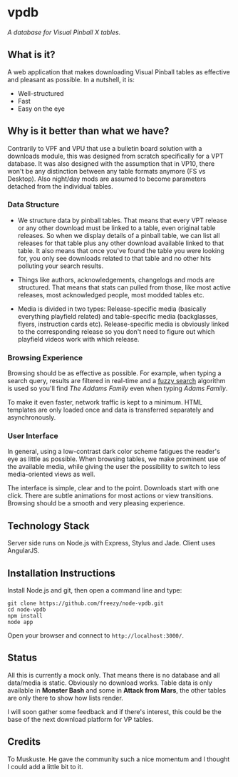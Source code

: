 # vpdb
*A database for Visual Pinball X tables.*

## What is it?
A web application that makes downloading Visual Pinball tables as effective and pleasant as possible.
In a nutshell, it is:

* Well-structured
* Fast
* Easy on the eye

## Why is it better than what we have?

Contrarily to VPF and VPU that use a bulletin board solution with a downloads module, this was designed from scratch
specifically for a VPT database. It was also designed with the assumption that in VP10, there won't be any distinction
between any table formats anymore (FS vs Desktop). Also night/day mods are assumed to become parameters detached from
the individual tables.

### Data Structure

* We structure data by pinball tables. That means that every VPT release or any other download must be linked to a table,
even original table releases. So when we display details of a pinball table, we can list all releases for that table
plus any other download available linked to that table.
It also means that once you've found the table you were looking for, you only see downloads related to that table and
no other hits polluting your search results.

* Things like authors, acknowledgements, changelogs and mods are structured. That means that stats can pulled from those,
like most active releases, most acknowledged people, most modded tables etc.

* Media is divided in two types: Release-specific media (basically everything playfield related) and table-specific media
(backglasses, flyers, instruction cards etc). Release-specific media is obviously linked to the corresponding release so
you don't need to figure out which playfield videos work with which release.

### Browsing Experience

Browsing should be as effective as possible. For example, when typing a search query, results are filtered in real-time
and a [fuzzy search](http://en.wikipedia.org/wiki/Approximate_string_matching) algorithm is used so you'll find
*The Addams Family* even when typing *Adams Family*.

To make it even faster, network traffic is kept to a minimum. HTML templates are only loaded once and data is transferred
separately and asynchronously.

### User Interface

In general, using a low-contrast dark color scheme fatigues the reader's eye as little as possible. When browsing tables,
we make prominent use of the available media, while giving the user the possibility to switch to less media-oriented views
as well.

The interface is simple, clear and to the point. Downloads start with one click. There are subtle animations for most
actions or view transitions. Browsing should be a smooth and very pleasing experience.

## Technology Stack

Server side runs on Node.js with Express, Stylus and Jade. Client uses AngularJS.

## Installation Instructions

Install Node.js and git, then open a command line and type:

	git clone https://github.com/freezy/node-vpdb.git
	cd node-vpdb
	npm install
	node app

Open your browser and connect to ``http://localhost:3000/``.

## Status

All this is currently a mock only. That means there is no database and all data/media is static. Obviously no download
works. Table data is only available in **Monster Bash** and some in **Attack from Mars**, the other tables are only
there to show how lists render.

I will soon gather some feedback and if there's interest, this could be the base of the next download platform for VP
tables.

## Credits

To Muskuste. He gave the community such a nice momentum and I thought I could add a little bit to it.
